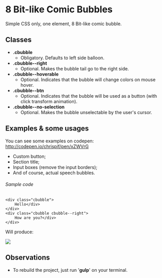# 8 Bit-like Comic Bubbles

Simple CSS only, one element, 8 Bit-like comic bubble. 

## Classes
* **.cbubble**
	* Obligatory. Defaults to left side balloon.
* **.cbubble--right**
	* Optional. Makes the bubble tail go to the right side.
* **.cbubble--hoverable**
	* Optional. Indicates that the bubble will change colors on mouse hover.
* **.cbubble--btn**
	* Optional. Indicates that the bubble will be used as a button (with click transform animation).
* **.cbubble--no-selection**
	* Optional. Makes the bubble unselectable by the user's cursor.


## Examples & some usages

You can see some examples on codepen: http://codepen.io/chrispif/pen/xZWVrG

* Custom button;
* Section title;
* Input boxes (remove the input borders);
* And of course, actual speech bubbles.

###### Sample code
```` 
<div class="cbubble">
	Hello</div>
</div>
<div class="cbubble cbubble--right">
	How are you?</div>
</div>
````
Will produce: 

![](https://github.com/kaisermann/comicBubbles/blob/master/comicbubble.gif?raw=true)

## Observations

* To rebuild the project, just run '**gulp**' on your terminal.